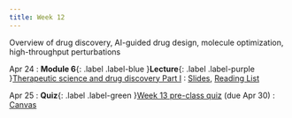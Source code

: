 ```yaml
---
title: Week 12
---
```


Overview of drug discovery, AI-guided drug design, molecule optimization, high-throughput perturbations

Apr 24
: **Module 6**{: .label .label-blue }**Lecture**{: .label .label-purple }[Therapeutic science and drug discovery Part I](/BMI702/lectures/module6/week12)
  : [Slides](#), [Reading List](/BMI702/lectures/module6/week12)

Apr 25
: **Quiz**{: .label .label-green }[Week 13 pre-class quiz](#) (due Apr 30)
  : [Canvas](https://canvas.harvard.edu/courses/117878)
